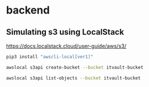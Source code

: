 # backend

## Simulating s3 using LocalStack

https://docs.localstack.cloud/user-guide/aws/s3/

```sh
pip3 install "awscli-local[ver1]"
```

```sh
awslocal s3api create-bucket --bucket itvault-bucket
```

```sh
awslocal s3api list-objects --bucket itvault-bucket
```
